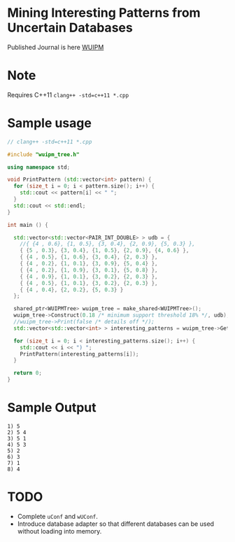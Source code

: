 # Mining Interesting Patterns from Uncertain Databases
Published Journal is here [WUIPM](http://www.sciencedirect.com/science/article/pii/S0020025516301487)

# Note
Requires C++11
`clang++ -std=c++11 *.cpp`

# Sample usage
```cpp
// clang++ -std=c++11 *.cpp

#include "wuipm_tree.h"

using namespace std;

void PrintPattern (std::vector<int> pattern) {
  for (size_t i = 0; i < pattern.size(); i++) {
    std::cout << pattern[i] << " ";
  }
  std::cout << std::endl;
}

int main () {

  std::vector<std::vector<PAIR_INT_DOUBLE> > udb = {
    //{ {4 , 0.6}, {1, 0.5}, {3, 0.4}, {2, 0.9}, {5, 0.3} },
    { {5 , 0.3}, {3, 0.4}, {1, 0.5}, {2, 0.9}, {4, 0.6} },
    { {4 , 0.5}, {1, 0.6}, {3, 0.4}, {2, 0.3} },
    { {4 , 0.2}, {1, 0.1}, {3, 0.9}, {5, 0.4} },
    { {4 , 0.2}, {1, 0.9}, {3, 0.1}, {5, 0.8} },
    { {4 , 0.9}, {1, 0.1}, {3, 0.2}, {2, 0.3} },
    { {4 , 0.5}, {1, 0.1}, {3, 0.2}, {2, 0.3} },
    { {4 , 0.4}, {2, 0.2}, {5, 0.3} }
  };

  shared_ptr<WUIPMTree> wuipm_tree = make_shared<WUIPMTree>();
  wuipm_tree->Construct(0.18 /* minimum support threshold 18% */, udb);
  //wuipm_tree->Print(false /* details off */);
  std::vector<std::vector<int> > interesting_patterns = wuipm_tree->GetInterestingPatterns();

  for (size_t i = 0; i < interesting_patterns.size(); i++) {
    std::cout << i << ") ";
    PrintPattern(interesting_patterns[i]);
  }

  return 0;
}
```
# Sample Output
```
1) 5
2) 5 4
3) 5 1
4) 5 3
5) 2
6) 3
7) 1
8) 4

```

# TODO
* Complete `uConf` and `wUConf`.
* Introduce database adapter so that different databases can be used without loading into memory.
